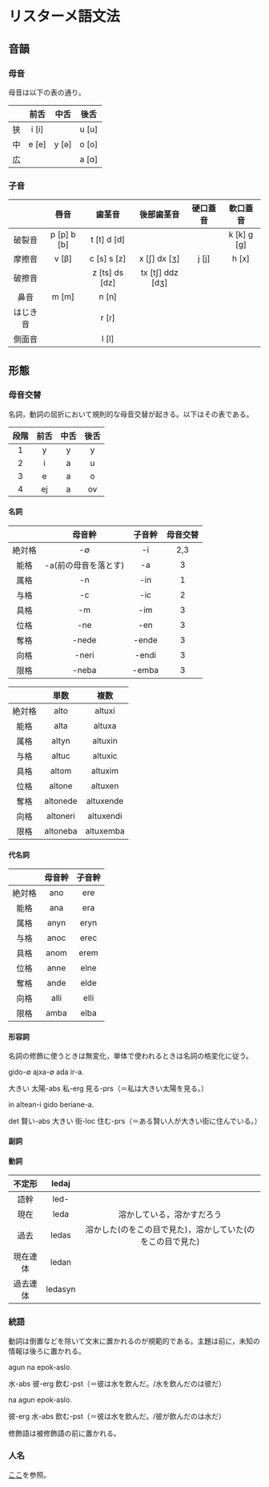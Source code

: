 # リスターメ語文法
## 音韻
### 母音
母音は以下の表の通り。

||前舌|中舌|後舌
|:--:|:--:|:--:|:--:|
|狭|i [i]||u [u]|
|中|e [e]|y [ə]|o [o]|
|広|||a [ɑ]|

### 子音
||唇音|歯茎音|後部歯茎音|硬口蓋音|軟口蓋音|
|:--:|:--:|:--:|:--:|:--:|:--:|
|破裂音|p [p] b [b]|t [t] d [d]|||k [k] g [g]|
|摩擦音|v [β]|c [s] s [z]|x [ʃ] dx [ʒ]|j [j]|h [x]|
|破擦音||z [ts] ds [dz]|tx [tʃ] ddz [dʒ]|||
|鼻音|m [m]|n [n]||||
|はじき音||r [ɾ]||||
|側面音||l [l]||||

## 形態
### 母音交替
名詞，動詞の屈折において規則的な母音交替が起きる。以下はその表である。

|段階|前舌|中舌|後舌|
|:--:|:--:|:--:|:--:|
|1|y|y|y|
|2|i|a|u|
|3|e|a|o|
|4|ej|a|ov|

#### 名詞
||母音幹|子音幹|母音交替|
|:--:|:--:|:--:|:--:|
|絶対格|-∅|-i|2,3|
|能格|-a(前の母音を落とす)|-a|3|
|属格|-n|-in|1|
|与格|-c|-ic|2|
|具格|-m|-im|3|
|位格|-ne|-en|3|
|奪格|-nede|-ende|3|
|向格|-neri|-endi|3|
|限格|-neba|-emba|3|

||単数|複数|
|:--:|:--:|:--:|
|絶対格|alto|altuxi|
|能格|alta|altuxa|
|属格|altyn|altuxin|
|与格|altuc|altuxic|
|具格|altom|altuxim|
|位格|altone|altuxen|
|奪格|altonede|altuxende|
|向格|altoneri|altuxendi|
|限格|altoneba|altuxemba|

#### 代名詞
||母音幹|子音幹|
|:--:|:--:|:--:|
|絶対格|ano|ere|
|能格|ana|era|
|属格|anyn|eryn|
|与格|anoc|erec|
|具格|anom|erem|
|位格|anne|elne|
|奪格|ande|elde|
|向格|alli|elli|
|限格|amba|elba|

#### 形容詞
名詞の修飾に使うときは無変化，単体で使われるときは名詞の格変化に従う。

gido-∅ ajxa-∅ ada ir-a.

大きい 太陽-abs 私-erg 見る-prs（＝私は大きい太陽を見る。）

in altean-i gido beriane-a.

det 賢い-abs 大きい 街-loc 住む-prs（＝ある賢い人が大きい街に住んでいる。）

#### 副詞

#### 動詞
|不定形|ledaj||
|:--:|:--:|:--:|
|語幹|led-||
|現在|leda|溶かしている，溶かすだろう|
|過去|ledas|溶かした(のをこの目で見た)，溶かしていた(のをこの目で見た)|
|現在連体|ledan||
|過去連体|ledasyn||

### 統語
動詞は倒置などを除いて文末に置かれるのが規範的である。主題は前に，未知の情報は後ろに置かれる。

agun na epok-aslo.

水-abs 彼-erg 飲む-pst（＝彼は水を飲んだ。/水を飲んだのは彼だ）

na agun epok-aslo.

彼-erg 水-abs 飲む-pst（＝彼は水を飲んだ。/彼が飲んだのは水だ）

修飾語は被修飾語の前に置かれる。

### 人名
[ここ](./name.md)を参照。